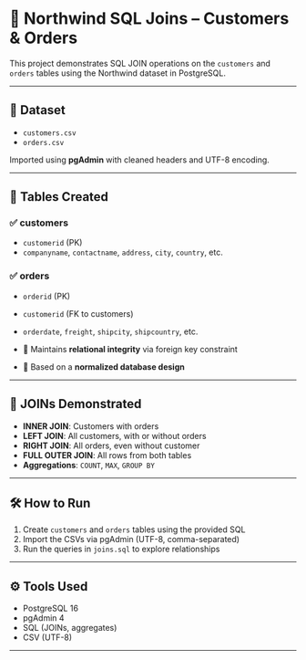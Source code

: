 # 📘 Northwind SQL Joins – Customers & Orders

This project demonstrates SQL JOIN operations on the `customers` and `orders` tables using the Northwind dataset in PostgreSQL.

---

## 📁 Dataset

- `customers.csv`
- `orders.csv`

Imported using **pgAdmin** with cleaned headers and UTF-8 encoding.

---

## 🧱 Tables Created

### ✅ customers
- `customerid` (PK)
- `companyname`, `contactname`, `address`, `city`, `country`, etc.

### ✅ orders
- `orderid` (PK)
- `customerid` (FK to customers)
- `orderdate`, `freight`, `shipcity`, `shipcountry`, etc.

- 🔐 Maintains **relational integrity** via foreign key constraint  
- 📐 Based on a **normalized database design**

---

## 🔄 JOINs Demonstrated

- **INNER JOIN**: Customers with orders  
- **LEFT JOIN**: All customers, with or without orders  
- **RIGHT JOIN**: All orders, even without customer  
- **FULL OUTER JOIN**: All rows from both tables  
- **Aggregations**: `COUNT`, `MAX`, `GROUP BY`

---

## 🛠 How to Run

1. Create `customers` and `orders` tables using the provided SQL
2. Import the CSVs via pgAdmin (UTF-8, comma-separated)
3. Run the queries in `joins.sql` to explore relationships

---

## ⚙️ Tools Used

- PostgreSQL 16
- pgAdmin 4
- SQL (JOINs, aggregates)
- CSV (UTF-8)

---




